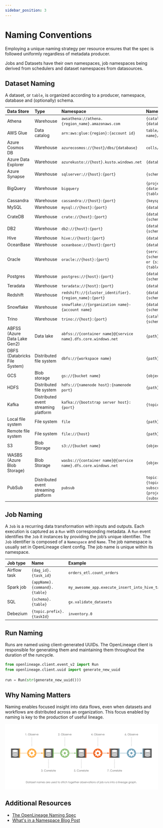 ```yaml
---
sidebar_position: 3
---
```


# Naming Conventions

Employing a unique naming strategy per resource ensures that the spec is followed uniformly regardless of metadata
producer.

Jobs and Datasets have their own namespaces, job namespaces being derived from schedulers and dataset namespaces from
datasources.

## Dataset Naming

A dataset, or `table`, is organized according to a producer, namespace, database and (optionally) schema.

| Data Store                    | Type                                 | Namespace                                                      | Name                                                                         |
|:------------------------------|:-------------------------------------|:---------------------------------------------------------------|:-----------------------------------------------------------------------------|
| Athena                        | Warehouse                            | `awsathena://athena.{region_name}.amazonaws.com`               | `{catalog}.{database}.{table}`                                               |
| AWS Glue                      | Data catalog                         | `arn:aws:glue:{region}:{account id}`                           | `table/{database name}/{table name}`                                         |
| Azure Cosmos DB               | Warehouse                            | `azurecosmos://{host}/dbs/{database}`                          | `colls/{table}`                                                              |
| Azure Data Explorer           | Warehouse                            | `azurekusto://{host}.kusto.windows.net`                        | `{database}/{table}`                                                         |
| Azure Synapse                 | Warehouse                            | `sqlserver://{host}:{port}`                                    | `{schema}.{table}`                                                           |
| BigQuery                      | Warehouse                            | `bigquery`                                                     | `{project id}.{dataset name}.{table name}`                                   |
| Cassandra                     | Warehouse                            | `cassandra://{host}:{port}`                                    | `{keyspace}.{table}`                                                         |
| MySQL                         | Warehouse                            | `mysql://{host}:{port}`                                        | `{database}.{table}`                                                         |
| CrateDB                       | Warehouse                            | `crate://{host}:{port}`                                        | `{database}.{schema}.{table}`                                                |
| DB2                           | Warehouse                            | `db2://{host}:{port}`                                          | `{database}.{schema}.{table}`                                                |
| Hive                          | Warehouse                            | `hive://{host}:{port}`                                         | `{database}.{table}`                                                         |
| OceanBase                     | Warehouse                            | `oceanbase://{host}:{port}`                                    | `{database}.{table}`                                                         |
| Oracle                        | Warehouse                            | `oracle://{host}:{port}`                                       | `{serviceName}.{schema}.{table} or {sid}.{schema}.{table}`                   |
| Postgres                      | Warehouse                            | `postgres://{host}:{port}`                                     | `{database}.{schema}.{table}`                                                |
| Teradata                      | Warehouse                            | `teradata://{host}:{port}`                                     | `{database}.{table}`                                                         |
| Redshift                      | Warehouse                            | `redshift://{cluster_identifier}.{region_name}:{port}`         | `{database}.{schema}.{table}`                                                |
| Snowflake                     | Warehouse                            | `snowflake://{organization name}-{account name}`               | `{database}.{schema}.{table}`                                                |
| Trino                         | Warehouse                            | `trino://{host}:{port}`                                        | `{catalog}.{schema}.{table}`                                                 |
| ABFSS (Azure Data Lake Gen2)  | Data lake                            | `abfss://{container name}@{service name}.dfs.core.windows.net` | `{path}`                                                                     |
| DBFS (Databricks File System) | Distributed file system              | `dbfs://{workspace name}`                                      | `{path}`                                                                     |
| GCS                           | Blob storage                         | `gs://{bucket name}`                                           | `{object key}`                                                               |
| HDFS                          | Distributed file system              | `hdfs://{namenode host}:{namenode port}`                       | `{path}`                                                                     |
| Kafka                         | Distributed event streaming platform | `kafka://{bootstrap server host}:{port}`                       | `{topic}`                                                                    |
| Local file system             | File system                          | `file`                                                         | `{path}`                                                                     |
| Remote file system            | File system                          | `file://{host}`                                                | `{path}`                                                                     |
| S3                            | Blob Storage                         | `s3://{bucket name}`                                           | `{object key}`                                                               |
| WASBS (Azure Blob Storage)    | Blob Storage                         | `wasbs://{container name}@{service name}.dfs.core.windows.net` | `{object key}`                                                               |
| PubSub                        | Distributed event streaming platform | `pubsub`                                                       | `topic:{projectId}:{topicId}` or `subscription:{projectId}:{subscriptionId}` |

## Job Naming

A `Job` is a recurring data transformation with inputs and outputs. Each execution is captured as a `Run` with
corresponding metadata.
A `Run` event identifies the `Job` it instances by providing the job’s unique identifier.
The `Job` identifier is composed of a `Namespace` and `Name`. The job namespace is usually set in OpenLineage client
config. The job name is unique within its namespace.

| Job type     | Name                          | Example                                                      |
|:-------------|:------------------------------|:-------------------------------------------------------------|
| Airflow task | `{dag_id}.{task_id}`          | `orders_etl.count_orders`                                    |
| Spark job    | `{appName}.{command}.{table}` | `my_awesome_app.execute_insert_into_hive_table.mydb_mytable` |
| SQL          | `{schema}.{table}`            | `gx.validate_datasets`                                       |
| Debezium     | `{topic.prefix}.{taskId}`     | `inventory.0`                                                |

## Run Naming

Runs are named using client-generated UUIDs. The OpenLineage client is responsible for generating them and maintaining
them throughout the duration of the runcycle.

```python
from openlineage.client.event_v2 import Run
from openlineage.client.uuid import generate_new_uuid

run = Run(str(generate_new_uuid()))
```

## Why Naming Matters

Naming enables focused insight into data flows, even when datasets and workflows are distributed across an organization.
This focus enabled by naming is key to the production of useful lineage.

![image](./naming-correlations.svg)

## Additional Resources

* [The OpenLineage Naming Spec](https://github.com/OpenLineage/OpenLineage/blob/main/spec/Naming.md)
* [What's in a Namespace Blog Post](https://openlineage.io/blog/whats-in-a-namespace/)
